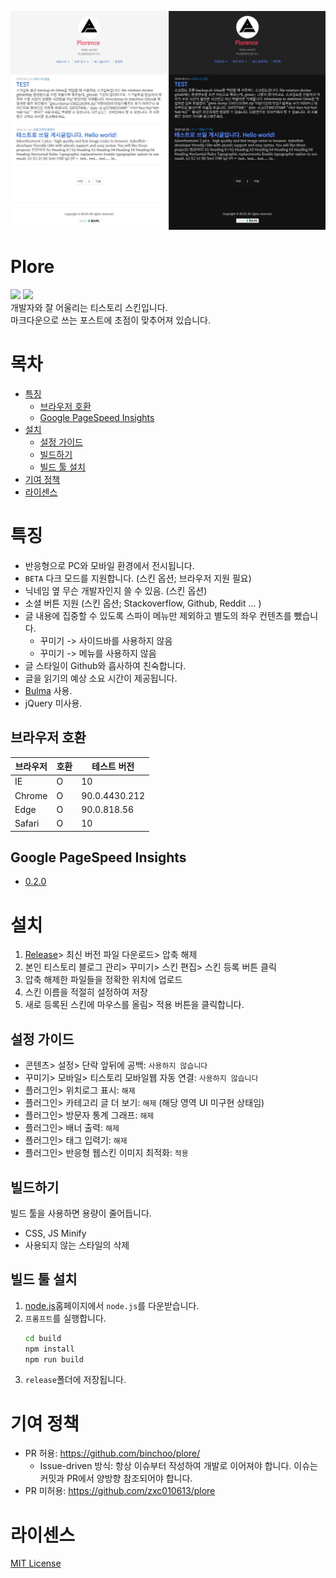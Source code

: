![](./image1.jpg)
# Plore
![](https://img.shields.io/github/repo-size/zxc010613/plore)
![](https://img.shields.io/github/downloads/zxc010613/plore/total)  
개발자와 잘 어울리는 티스토리 스킨입니다.  
마크다운으로 쓰는 포스트에 초점이 맞추어져 있습니다.  

# 목차
<ul class="menu-list"><li><a href="#특징">특징</a><ul><li><a href="#브라우저-호환">브라우저 호환</a></li><li><a href="#Google-PageSpeed-Insights">Google PageSpeed Insights</a></li></ul></li><li><a href="#설치">설치</a><ul><li><a href="#설정-가이드">설정 가이드</a></li><li><a href="#빌드하기">빌드하기</a></li><li><a href="#빌드-툴-설치">빌드 툴 설치</a></li></ul></li><li><a href="#기여-정책">기여 정책</a></li><li><a href="#라이센스">라이센스</a></li></ul>

# 특징
+ 반응형으로 PC와 모바일 환경에서 전시됩니다. 
+ `BETA` 다크 모드를 지원합니다. (스킨 옵션; 브라우저 지원 필요)
+ 닉네임 옆 무슨 개발자인지 쓸 수 있음. (스킨 옵션)
+ 소셜 버튼 지원 (스킨 옵션; Stackoverflow, Github, Reddit ... )
+ 글 내용에 집중할 수 있도록 스파이 메뉴만 제외하고 별도의 좌우 컨텐츠를 뺐습니다.
  + 꾸미기 -> 사이드바를 사용하지 않음
  + 꾸미기 -> 메뉴를 사용하지 않음
+ 글 스타일이 Github와 흡사하여 친숙합니다.
+ 글을 읽기의 예상 소요 시간이 제공됩니다.
+ [Bulma](https://bulma.io/) 사용.
+ jQuery 미사용.

## 브라우저 호환
|브라우저|호환|테스트 버전|
|--------|----------|----------|
|IE| O | 10 |
|Chrome| O | 90.0.4430.212 |
|Edge| O | 90.0.818.56 |
|Safari | O | 10 |

## Google PageSpeed Insights
- [0.2.0](https://github.com/zxc010613/plore/blob/master/changelog.0.N.N.md#google-pagespeed-insights020)

# 설치

1. [Release](https://github.com/binchoo/plore/releases)> 최신 버전 파일 다운로드> 압축 해제
3. 본인 티스토리 블로그 관리> 꾸미기> 스킨 편집> 스킨 등록 버튼 클릭
5. 압축 해제한 파일들을 정확한 위치에 업로드
6. 스킨 이름을 적절히 설정하여 저장
7. 새로 등록된 스킨에 마우스를 올림> 적용 버튼을 클릭합니다.

## 설정 가이드

+ 콘텐츠> 설정> 단락 앞뒤에 공백: `사용하지 않습니다`
+ 꾸미기> 모바일> 티스토리 모바일웹 자동 연결: `사용하지 않습니다`
+ 플러그인> 위치로그 표시: `해제`
+ 플러그인> 카테고리 글 더 보기: `해제` (해당 영역 UI 미구현 상태임)
+ 플러그인> 방문자 통계 그래프: `해제`
+ 플러그인> 배너 출력: `해제`
+ 플러그인> 태그 입력기: `해제`
+ 플러그인> 반응형 웹스킨 이미지 최적화: `적용`

## 빌드하기
빌드 툴을 사용하면 용량이 줄어듭니다.  

+ CSS, JS Minify
+ 사용되지 않는 스타일의 삭제  

## 빌드 툴 설치
1. [node.js](https://nodejs.org/ko/)홈페이지에서 `node.js`를 다운받습니다.
2. `프롬프트`를 실행합니다.
    ```bash
    cd build
    npm install
    npm run build
    ```
3. `release`폴더에 저장됩니다.

# 기여 정책
- PR 허용: https://github.com/binchoo/plore/
  - Issue-driven 방식: 항상 이슈부터 작성하여 개발로 이어져야 합니다. 이슈는 커밋과 PR에서 양방향 참조되어야 합니다.
- PR 미허용: https://github.com/zxc010613/plore

# 라이센스
[MIT License](./LICENSE)
